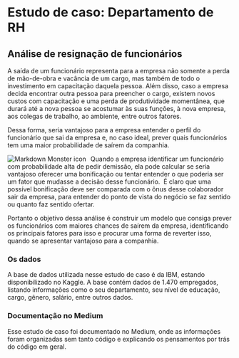 # Estudo de caso: Departamento de RH
## Análise de resignação de funcionários

A saída de um funcionário representa para a empresa não somente a perda de mão-de-obra e vacância de um cargo, mas também de todo o investimento em capacitação daquela pessoa. Além disso, caso a empresa decida encontrar outra pessoa para preencher o cargo, existem novos custos com capacitação e uma perda de produtividade momentânea, que durará até a nova pessoa se acostumar às suas funções, à nova empresa, aos colegas de trabalho, ao ambiente, entre outros fatores. 

Dessa forma, seria vantajoso para a empresa entender o perfil do funcionário que sai da empresa e, no caso ideal, prever quais funcionários tem uma maior probabilidade de saírem da companhia. 

<img src="https://blog.solides.com.br/wp-content/uploads/2020/04/demiss%C3%A3o-humanizada-scaled.jpg"
     alt="Markdown Monster icon"
     style="float: left; margin-right: 10px;" />

Quando a empresa identificar um funcionário com probabilidade alta de pedir demissão, ela pode calcular se seria vantajoso oferecer uma bonificação ou tentar entender o que poderia ser um fator que mudasse a decisão desse funcionário. 
É claro que uma possível bonificação deve ser comparada com o ônus desse colaborador sair da empresa, para entender do ponto de vista do negócio se faz sentido ou quanto faz sentido ofertar. 

Portanto o objetivo dessa análise é construir um modelo que consiga prever os funcionários com maiores chances de saírem da empresa, identificando os principais fatores para isso e procurar uma forma de reverter isso, quando se apresentar vantajoso para a companhia.

### Os dados
A base de dados utilizada nesse estudo de caso é da IBM, estando disponibilizado no Kaggle. A base contém dados de 1.470 empregados, listando informações como o seu departamento, seu nível de educação, cargo, gênero, salário, entre outros dados.

### Documentação no Medium
Esse estudo de caso foi documentado no Medium, onde as informações foram organizadas sem tanto código e explicando os pensamentos por trás do código em geral. 
